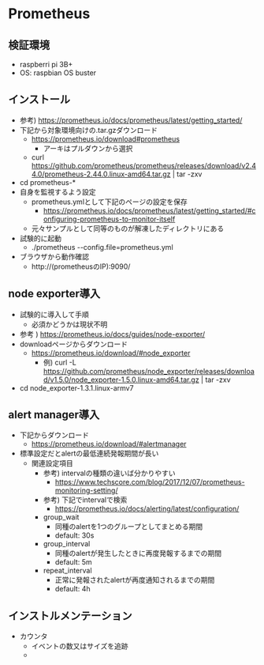 # Prometheus

## 検証環境

* raspberri pi 3B+
* OS: raspbian OS buster

## インストール

* 参考) https://prometheus.io/docs/prometheus/latest/getting_started/
* 下記から対象環境向けの.tar.gzダウンロード
  * https://prometheus.io/download#prometheus
    * アーキはプルダウンから選択
  * curl https://github.com/prometheus/prometheus/releases/download/v2.44.0/prometheus-2.44.0.linux-amd64.tar.gz | tar -zxv
* cd prometheus-*
* 自身を監視するよう設定
  * prometheus.ymlとして下記のページの設定を保存
    * https://prometheus.io/docs/prometheus/latest/getting_started/#configuring-prometheus-to-monitor-itself
  * 元々サンプルとして同等のものが解凍したディレクトリにある
* 試験的に起動
  * ./prometheus --config.file=prometheus.yml
* ブラウザから動作確認
  * http://(prometheusのIP):9090/

## node exporter導入

* 試験的に導入して手順
  * 必須かどうかは現状不明
* 参考 ) https://prometheus.io/docs/guides/node-exporter/
* downloadページからダウンロード
  * https://prometheus.io/download/#node_exporter
    * 例) curl -L https://github.com/prometheus/node_exporter/releases/download/v1.5.0/node_exporter-1.5.0.linux-amd64.tar.gz | tar -zxv
* cd node_exporter-1.3.1.linux-armv7

## alert manager導入

* 下記からダウンロード
  * https://prometheus.io/download/#alertmanager
* 標準設定だとalertの最低連続発報期間が長い
  * 関連設定項目
    * 参考) intervalの種類の違いば分かりやすい
      * https://www.techscore.com/blog/2017/12/07/prometheus-monitoring-setting/
    * 参考) 下記でintervalで検索
      * https://prometheus.io/docs/alerting/latest/configuration/
    * group_wait
      * 同種のalertを1つのグループとしてまとめる期間
      * default: 30s
    * group_interval
      * 同種のalertが発生したときに再度発報するまでの期間
      * default: 5m
    * repeat_interval
      * 正常に発報されたalertが再度通知されるまでの期間
      * default: 4h
  
## インストルメンテーション

* カウンタ
  * イベントの数又はサイズを追跡
  * 
